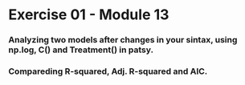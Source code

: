 # Exercise 01 - Module 13

### Analyzing two models after changes in your sintax, using np.log, C() and Treatment() in patsy.
### Compareding R-squared, Adj. R-squared and AIC.
